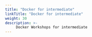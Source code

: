 ```yaml
---
title: "Docker for intermediate"
linkTitle: "Docker for intermediate"
weight: 30
description: >-
     Docker Workshops for intermediate
---
```


